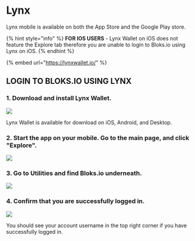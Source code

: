# Lynx

Lynx mobile is available on both the App Store and the Google Play store. 

{% hint style="info" %}
**FOR IOS USERS** - Lynx Wallet on iOS does not feature the Explore tab therefore you are unable to login to Bloks.io using Lynx on iOS.
{% endhint %}

{% embed url="https://lynxwallet.io/" %}

## LOGIN TO BLOKS.IO USING LYNX

### 1. Download and install Lynx Wallet. <a id="1-download-and-install-nova-wallet"></a>

![](../../.gitbook/assets/image%20%28191%29.png)

Lynx Wallet is available for download on iOS, Android, and Desktop.

### 2. Start the app on your mobile. Go to the main page, and click "Explore". <a id="2-start-the-app-on-your-mobile-go-to-the-main-page-and-click-more"></a>

![](../../.gitbook/assets/image%20%28144%29.png)

### 3. Go to Utilities and find Bloks.io underneath. <a id="3-click-discovery-under-more"></a>

![](../../.gitbook/assets/image%20%282%29.png)

### 4. Confirm that you are successfully logged in. <a id="4-scroll-down-to-tool-section-and-click-on-bloks"></a>

![](../../.gitbook/assets/image%20%28151%29.png)

You should see your account username in the top right corner if you have successfully logged in.[  
](https://app.gitbook.com/@eos-cafe-block/s/bloks/~/drafts/-Ln_9pDSa4pUka2peWf5/primary/login/mobile-wallets)

